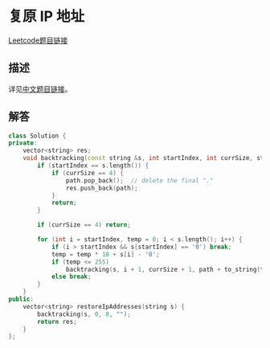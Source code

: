 # 复原 IP 地址

[Leetcode题目链接](https://leetcode.com/problems/restore-ip-addresses/description/)

## 描述

详见[中文题目链接](https://leetcode.cn/problems/restore-ip-addresses/)。

## 解答

```C++
class Solution {
private:
    vector<string> res;
    void backtracking(const string &s, int startIndex, int currSize, string path) {
        if (startIndex == s.length()) {
            if (currSize == 4) {
                path.pop_back();  // delete the final "."
                res.push_back(path);
            }
            return;
        }

        if (currSize == 4) return;

        for (int i = startIndex, temp = 0; i < s.length(); i++) {
            if (i > startIndex && s[startIndex] == '0') break;
            temp = temp * 10 + s[i] - '0';
            if (temp <= 255) 
                backtracking(s, i + 1, currSize + 1, path + to_string(temp) + '.');
            else break;
        }
    }
public:
    vector<string> restoreIpAddresses(string s) {
        backtracking(s, 0, 0, "");
        return res;
    }
};
```
